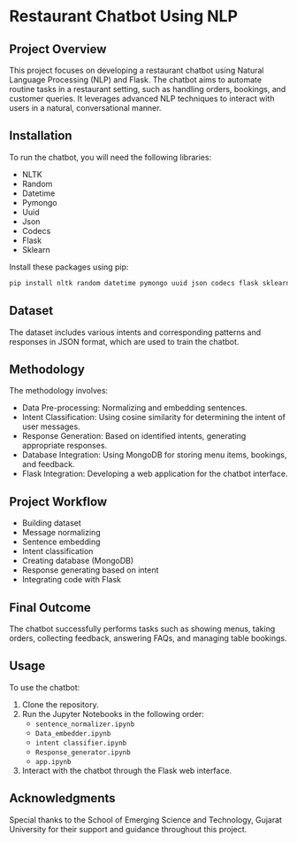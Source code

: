 # Restaurant Chatbot Using NLP

## Project Overview

This project focuses on developing a restaurant chatbot using Natural Language Processing (NLP) and Flask. The chatbot aims to automate routine tasks in a restaurant setting, such as handling orders, bookings, and customer queries. It leverages advanced NLP techniques to interact with users in a natural, conversational manner.

## Installation

To run the chatbot, you will need the following libraries:
- NLTK
- Random
- Datetime
- Pymongo
- Uuid
- Json
- Codecs
- Flask
- Sklearn

Install these packages using pip:
```bash
pip install nltk random datetime pymongo uuid json codecs flask sklearn
```

## Dataset

The dataset includes various intents and corresponding patterns and responses in JSON format, which are used to train the chatbot.

## Methodology

The methodology involves:
- Data Pre-processing: Normalizing and embedding sentences.
- Intent Classification: Using cosine similarity for determining the intent of user messages.
- Response Generation: Based on identified intents, generating appropriate responses.
- Database Integration: Using MongoDB for storing menu items, bookings, and feedback.
- Flask Integration: Developing a web application for the chatbot interface.

## Project Workflow

- Building dataset
- Message normalizing
- Sentence embedding
- Intent classification
- Creating database (MongoDB)
- Response generating based on intent
- Integrating code with Flask

## Final Outcome

The chatbot successfully performs tasks such as showing menus, taking orders, collecting feedback, answering FAQs, and managing table bookings.

## Usage

To use the chatbot:
1. Clone the repository.
2. Run the Jupyter Notebooks in the following order:
   - `sentence_normalizer.ipynb`
   - `Data_embedder.ipynb`
   - `intent classifier.ipynb`
   - `Response_generator.ipynb`
   - `app.ipynb`
3. Interact with the chatbot through the Flask web interface.



## Acknowledgments

Special thanks to the School of Emerging Science and Technology, Gujarat University for their support and guidance throughout this project.

